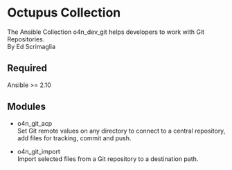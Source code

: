 # Octupus Collection

The Ansible Collection o4n_dev_git helps developers to work with Git Repositories.  
By Ed Scrimaglia

## Required

Ansible >= 2.10  

## Modules

- o4n_git_acp  
  Set Git remote values on any directory to connect to a central repository, add files for tracking, commit and push.  

- o4n_git_import  
  Import selected files from a Git repository to a destination path.  
